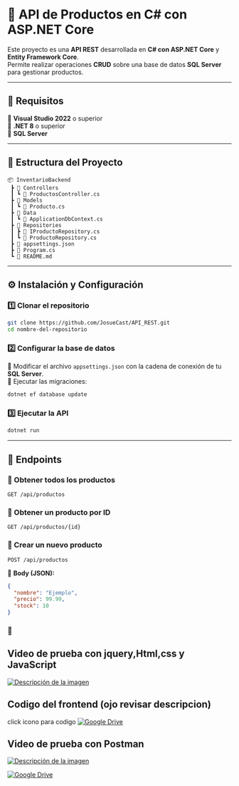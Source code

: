 # 🚀 API de Productos en C# con ASP.NET Core  

Este proyecto es una **API REST** desarrollada en **C# con ASP.NET Core** y **Entity Framework Core**.  
Permite realizar operaciones **CRUD** sobre una base de datos **SQL Server** para gestionar productos.  

---

## 📌 Requisitos  
🔹 **Visual Studio 2022** o superior  
🔹 **.NET 8** o superior  
🔹 **SQL Server**  

---

## 📂 Estructura del Proyecto  

```
📦 InventarioBackend  
 ┣ 📂 Controllers  
 ┃ ┗ 📜 ProductosController.cs  
 ┣ 📂 Models  
 ┃ ┗ 📜 Producto.cs  
 ┣ 📂 Data  
 ┃ ┗ 📜 ApplicationDbContext.cs  
 ┣ 📂 Repositories  
 ┃ ┣ 📜 IProductoRepository.cs  
 ┃ ┗ 📜 ProductoRepository.cs  
 ┣ 📜 appsettings.json  
 ┣ 📜 Program.cs  
 ┗ 📜 README.md  
```

---

## ⚙️ Instalación y Configuración  

### 1️⃣ **Clonar el repositorio**  
```sh
git clone https://github.com/JosueCast/API_REST.git
cd nombre-del-repositorio
```

### 2️⃣ **Configurar la base de datos**  
🔹 Modificar el archivo `appsettings.json` con la cadena de conexión de tu **SQL Server**.  
🔹 Ejecutar las migraciones:  
```sh
dotnet ef database update
```

### 3️⃣ **Ejecutar la API**  
```sh
dotnet run
```

---

## 📝 Endpoints  

### 🔹 Obtener todos los productos  
```http
GET /api/productos
```

### 🔹 Obtener un producto por ID  
```http
GET /api/productos/{id}
```

### 🔹 Crear un nuevo producto  
```http
POST /api/productos
```
📌 **Body (JSON):**  
```json
{
  "nombre": "Ejemplo",
  "precio": 99.99,
  "stock": 10
}
```

### 🔹

## **Video de prueba  con jquery,Html,css y JavaScript**
[![Descripción de la imagen](https://i.ytimg.com/vi/vUUnyEX3GWo/hq720.jpg?sqp=-oaymwEhCK4FEIIDSFryq4qpAxMIARUAAAAAGAElAADIQj0AgKJD&rs=AOn4CLDgL-1hWaMs8MgJReqzx6iFBJecpA)](https://drive.google.com/file/d/1hHdQsdUlbqdAfFdZOHY0sXabgWtzAxVm/view?usp=sharingg)

## Codigo del frontend (ojo revisar descripcion) 
click icono para codigo
[![Google Drive](https://skillicons.dev/icons?i=git&perline=12)](https://github.com/JosueCast/Frontend_Pruebas)


## **Video de prueba  con Postman**
[![Descripción de la imagen](https://i.ytimg.com/vi/5eozUmmJ6DE/maxresdefault.jpg)](https://drive.google.com/file/d/1E0JHiV-xdskv6sKpb8hm4wt4vBDqKAmI/view?usp=sharing)

[![Google Drive](https://skillicons.dev/icons?i=gcp&perline=12)](https://drive.google.com/file/d/1E0JHiV-xdskv6sKpb8hm4wt4vBDqKAmI/view?usp=sharing)


